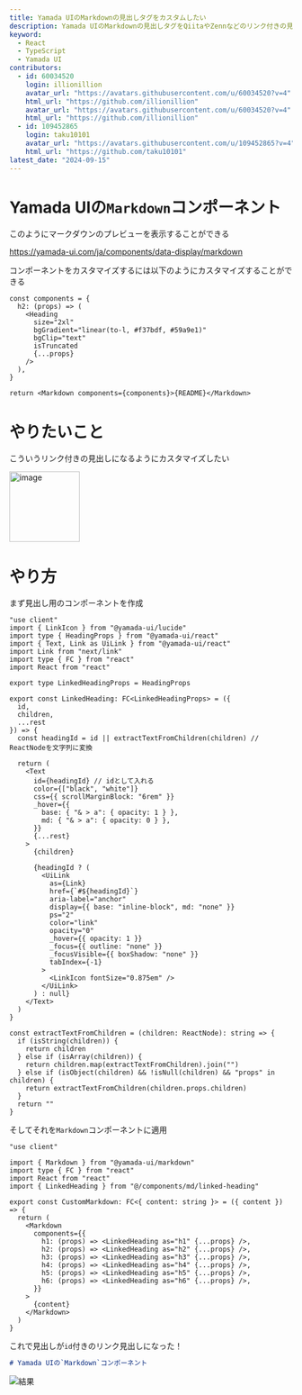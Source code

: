 ```yaml
---
title: Yamada UIのMarkdownの見出しタグをカスタムしたい
description: Yamada UIのMarkdownの見出しタグをQiitaやZennなどのリンク付きの見出しにカスタムする方法解説
keyword:
  - React
  - TypeScript
  - Yamada UI
contributors:
  - id: 60034520
    login: illionillion
    avatar_url: "https://avatars.githubusercontent.com/u/60034520?v=4"
    html_url: "https://github.com/illionillion"
    avatar_url: "https://avatars.githubusercontent.com/u/60034520?v=4"
    html_url: "https://github.com/illionillion"
  - id: 109452865
    login: taku10101
    avatar_url: "https://avatars.githubusercontent.com/u/109452865?v=4"
    html_url: "https://github.com/taku10101"
latest_date: "2024-09-15"
---
```


# Yamada UIの`Markdown`コンポーネント

このようにマークダウンのプレビューを表示することができる

https://yamada-ui.com/ja/components/data-display/markdown

コンポーネントをカスタマイズするには以下のようにカスタマイズすることができる

```tsx
const components = {
  h2: (props) => (
    <Heading
      size="2xl"
      bgGradient="linear(to-l, #f37bdf, #59a9e1)"
      bgClip="text"
      isTruncated
      {...props}
    />
  ),
}

return <Markdown components={components}>{README}</Markdown>
```

# やりたいこと

こういうリンク付きの見出しになるようにカスタマイズしたい

<img width="125" alt="image" src="https://github.com/user-attachments/assets/1080b829-447a-4f0e-824f-b39016bf80d0">

# やり方

まず見出し用のコンポーネントを作成

```tsx
"use client"
import { LinkIcon } from "@yamada-ui/lucide"
import type { HeadingProps } from "@yamada-ui/react"
import { Text, Link as UiLink } from "@yamada-ui/react"
import Link from "next/link"
import type { FC } from "react"
import React from "react"

export type LinkedHeadingProps = HeadingProps

export const LinkedHeading: FC<LinkedHeadingProps> = ({
  id,
  children,
  ...rest
}) => {
  const headingId = id || extractTextFromChildren(children) // ReactNodeを文字列に変換

  return (
    <Text
      id={headingId} // idとして入れる
      color={["black", "white"]}
      css={{ scrollMarginBlock: "6rem" }}
      _hover={{
        base: { "& > a": { opacity: 1 } },
        md: { "& > a": { opacity: 0 } },
      }}
      {...rest}
    >
      {children}

      {headingId ? (
        <UiLink
          as={Link}
          href={`#${headingId}`}
          aria-label="anchor"
          display={{ base: "inline-block", md: "none" }}
          ps="2"
          color="link"
          opacity="0"
          _hover={{ opacity: 1 }}
          _focus={{ outline: "none" }}
          _focusVisible={{ boxShadow: "none" }}
          tabIndex={-1}
        >
          <LinkIcon fontSize="0.875em" />
        </UiLink>
      ) : null}
    </Text>
  )
}

const extractTextFromChildren = (children: ReactNode): string => {
  if (isString(children)) {
    return children
  } else if (isArray(children)) {
    return children.map(extractTextFromChildren).join("")
  } else if (isObject(children) && !isNull(children) && "props" in children) {
    return extractTextFromChildren(children.props.children)
  }
  return ""
}
```

そしてそれを`Markdown`コンポーネントに適用

```tsx
"use client"

import { Markdown } from "@yamada-ui/markdown"
import type { FC } from "react"
import React from "react"
import { LinkedHeading } from "@/components/md/linked-heading"

export const CustomMarkdown: FC<{ content: string }> = ({ content }) => {
  return (
    <Markdown
      components={{
        h1: (props) => <LinkedHeading as="h1" {...props} />,
        h2: (props) => <LinkedHeading as="h2" {...props} />,
        h3: (props) => <LinkedHeading as="h3" {...props} />,
        h4: (props) => <LinkedHeading as="h4" {...props} />,
        h5: (props) => <LinkedHeading as="h5" {...props} />,
        h6: (props) => <LinkedHeading as="h6" {...props} />,
      }}
    >
      {content}
    </Markdown>
  )
}
```

これで見出しが`id`付きのリンク見出しになった！

```md
# Yamada UIの`Markdown`コンポーネント
```

![結果](/assets/custom-md-heading-component.png)
